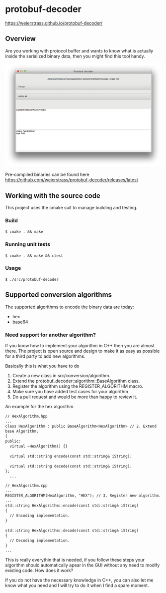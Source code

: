 # protobuf-decoder

https://weierstrass.github.io/protobuf-decoder/

## Overview
Are you working with protocol buffer and wants to know what is actually inside the serialized binary data, then you might find this tool handy.

![protobuf-decoder example.](protobuf_decoder_example.png)

Pre-compiled binaries can be found here https://github.com/weierstrass/protobuf-decoder/releases/latest

## Working with the source code
This project uses the cmake suit to manage building and testing.

### Build
`$ cmake . && make`

### Running unit tests
`$ cmake . && make && ctest`

### Usage
`$ ./src/protobuf-decoder`

## Supported conversion algorithms
The supported algorithms to encode the binary data are today:
* hex
* base64

### Need support for another algorithm?
If you know how to implement your algorithm in C++ then you are almost there. The project is open source and design to make it as easy as possible for a third party to add new algorithms.

Basically this is what you have to do

1. Create a new class in src/conversion/algorithm.
2. Extend the protobuf_decoder::algorithm::BaseAlgorithm class.
3. Register the algorithm using the REGISTER_ALGORITHM macro.
4. Make sure you have added test cases for your algorithm
5. Do a pull request and would be more than happy to review it.

An example for the hex algorithm.
```
// HexAlgorithm.hpp
...
class HexAlgorithm : public BaseAlgorithm<HexAlgorithm> // 2. Extend base Algorithm.
{
public:
  virtual ~HexAlgorithm() {}

  virtual std::string encode(const std::string& iString);

  virtual std::string decode(const std::string& iString);
};
  ...
```

```
// HexAlgorithm.cpp
...
REGISTER_ALGORITHM(HexAlgorithm, "HEX"); // 3. Register new algorithm.
...
std::string HexAlgorithm::encode(const std::string& iString)
{
  // Encoding implementation.
}

std::string HexAlgorithm::decode(const std::string& iString)
{
  // Decoding implementation.
}
...
```
This is really everythin that is needed, if you follow these steps your algorithm should automatically apear in the GUI without any need to modify existing code. How does it work?

If you do not have the necessary knowledge in C++, you can also let me know what you need and I will try to do it when I find a spare moment.



